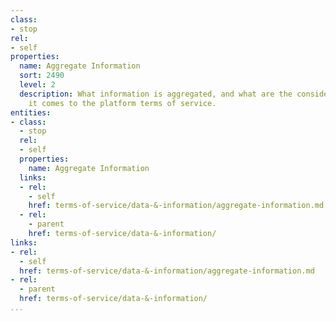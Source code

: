 ```yaml
---
class:
- stop
rel:
- self
properties:
  name: Aggregate Information
  sort: 2490
  level: 2
  description: What information is aggregated, and what are the considerations when
    it comes to the platform terms of service.
entities:
- class:
  - stop
  rel:
  - self
  properties:
    name: Aggregate Information
  links:
  - rel:
    - self
    href: terms-of-service/data-&-information/aggregate-information.md
  - rel:
    - parent
    href: terms-of-service/data-&-information/
links:
- rel:
  - self
  href: terms-of-service/data-&-information/aggregate-information.md
- rel:
  - parent
  href: terms-of-service/data-&-information/
...
```

